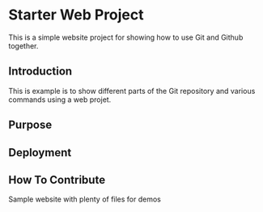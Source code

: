 # Starter Web Project

This is a simple website project for showing how to use Git and Github together.

## Introduction

This is example is to show different parts of the Git repository and various commands using a web projet.

## Purpose

## Deployment

## How To Contribute

Sample website with plenty of files for demos